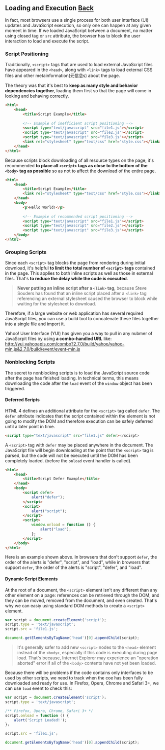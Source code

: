 ## Loading and Execution [Back](./../high_performance.md)

In fact, most browsers use a single process for both user interface (UI) updates and JavaScript execution, so only one can happen at any given moment in time. If we loaded JavaScript between a document, no matter using closed tag or `src` attribute, the browser has to block the user interaction to load and execute the script.

### Script Positioning

Traditionally, `<script>` tags that are used to load external JavaScript files have appeared in the `<head>`, along with `<link>` tags to load external CSS files and other metainformation(元信息s) about the page.

The theory was that it's best to **keep as many style and behavior dependencies together**, loading them first so that the page will come in looking and behaving correctly.

```html
<html>
    <head>
        <title>Script Example</title>
        
        <!-- Example of inefficient script positioning -->
        <script type="text/javascript" src="file1.js"></script>
        <script type="text/javascript" src="file2.js"></script>
        <script type="text/javascript" src="file3.js"></script>
        <link rel="stylesheet" type="text/css" href="style.css"></link>
    </head>
</html>
```

Because scripts block downloading of all resource types on the page, it's recommended **to place all `<script>` tags as close to the bottom of the `<body>` tag as possible** so as not to affect the download of the entire page.

```html
<html>
    <head>
        <title>Script Example</title>
        <link rel="stylesheet" type="text/css" href="style.css"></link>
    </head>
    <body>
        <p>Hello World!</p>
        
        <!-- Example of recommended script positioning -->
        <script type="text/javascript" src="file1.js"></script>
        <script type="text/javascript" src="file2.js"></script>
        <script type="text/javascript" src="file3.js"></script>
    </body>
</html>
```

### Grouping Scripts

Since each `<script>` tag blocks the page from rendering during initial download, it's helpful **to limit the total number of `<script>` tags** contained in the page. This applies to both inline scripts as well as those in external files. That's **to reduce the delay while the code is executed**.

> **Never putting an inline script after a `<link>` tag**, because Steve Souders has found that an inline script placed after a `<link>` tag referencing an external stylesheet caused the browser to block while waiting for the stylesheet to download.

Therefore, if a large website or web application has several required JavaScript files, you can use a build tool to concatenate these files together into a single file and import it. 

Yahoo! User Interface (YUI) has given you a way to pull in any nubmer of JavaScrpit files by using **a combo-handled URL** like: http://yui.yahooapis.com/combo?2.7.0/build/yahoo/yahoo-min.js&2.7.0/build/event/event-min.js

### Nonblocking Scripts

The secret to nonblocking scripts is to load the JavaScript source code after the page has finished loading. In technical terms, this means downloading the code after the `load` event of the `window` object has been triggered.

#### Deferred Scripts

HTML 4 defines an additional attribute for the `<script>` tag called `defer`. The `defer` attribute indicates that the script contained within the element is not going to modify the DOM and therefore execution can be safely deferred until a later point in time.

```html
<script type="text/javascript" src="file1.js" defer></scirpt>
```

A `<script>` tag with `defer` may be placed anywhere in the document. The JavaScript file will begin downloading at the point that the `<script>` tag is parsed, but the code will not be executed until the DOM has been completely loaded. (before the `onload` event handler is called).

```html
<html>
    <head>
        <title>Script Defer Example</title>
    </head>
    <body>
        <script defer>
            alert("defer");
        </script>
        <script>
            alert("script");
        </script>
        <script>
            window.onload = function () {
                alert("load");
            };
        </script>
    </body>
</html>
```

Here is an example shown above. In browsers that don't support `defer`, the order of the alerts is "defer", "script", and "load", while in browsers that support `defer`, the order of the alerts is "script", "defer", and "load". 

#### Dynamic Script Elements

At the root of a document, the `<script>` element isn't any different than any other element on a page: references can be retrieved through the DOM, and they can be moved, removed from the document, and even created. That's why we can easiy using standard DOM methods to create a `<script>` element.

```js
var script = document.createElement('script');
script.type = 'text/javascript';
script.src = 'file1.js';

document.getElementsByTagName('head')[0].appendChild(script);
```

> It's generally safer to add new `<script>` nodes to the `<head>` element instead of the `<body>`, especially if this code is executing during page load. That's because, Internet Explorer may experience an "operation aborted" error if all of the `<body>` contents have not yet been loaded.

Because there will be problems if the code contains only interfaces to be used by other scripts, we need to track when the coe has been fully downloaded and ready for use. In Firefox, Opera, Chrome and Safari 3+, we can use `load` event to check this:

```js
var script = document.createElement('script');
script.type = 'text/javascript';

/** Firefox, Opera, Chrome, Safari 3+ */
script.onload = function () {
    alert('Script Loaded!');
};

script.src = 'file1.js';

document.getElementsByTagName('head')[0].appendChild(script);
```
